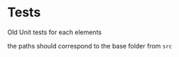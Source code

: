 # Tests

Old Unit tests for each elements

the paths should correspond to the base folder from `src`
